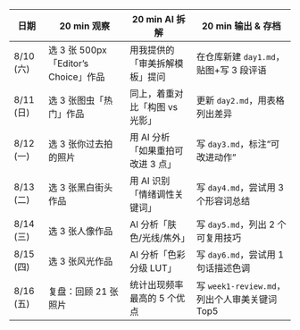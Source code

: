 | 日期       | 20 min 观察                      | 20 min AI 拆解         | 20 min 输出 & 存档                     |
| -------- | ------------------------------ | -------------------- | ---------------------------------- |
| 8/10 (六) | 选 3 张 500px「Editor’s Choice」作品 | 用我提供的「审美拆解模板」提问      | 在仓库新建 `day1.md`，贴图+写 3 段评语         |
| 8/11 (日) | 选 3 张图虫「热门」作品                  | 同上，着重对比「构图 vs 光影」    | 更新 `day2.md`，用表格列出差异               |
| 8/12 (一) | 选 3 张你过去拍的照片                   | 用 AI 分析「如果重拍可改进 3 点」 | 写 `day3.md`，标注“可改进动作”              |
| 8/13 (二) | 选 3 张黑白街头作品                    | 用 AI 识别「情绪调性关键词」     | 写 `day4.md`，尝试用 3 个形容词总结           |
| 8/14 (三) | 选 3 张人像作品                      | AI 分析「肤色/光线/焦外」      | 写 `day5.md`，列出 2 个可复用技巧            |
| 8/15 (四) | 选 3 张风光作品                      | AI 分析「色彩分级 LUT」      | 写 `day6.md`，尝试用 1 句话描述色调           |
| 8/16 (五) | 复盘：回顾 21 张照片                   | 统计出现频率最高的 5 个优点      | 写 `week1-review.md`，列出个人审美关键词 Top5 |
